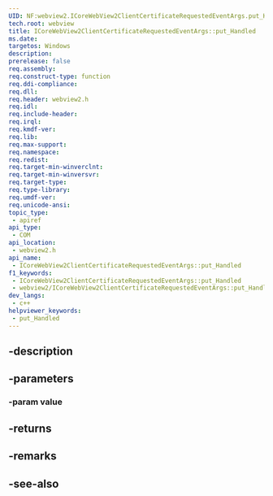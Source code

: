 ```yaml
---
UID: NF:webview2.ICoreWebView2ClientCertificateRequestedEventArgs.put_Handled
tech.root: webview
title: ICoreWebView2ClientCertificateRequestedEventArgs::put_Handled
ms.date: 
targetos: Windows
description: 
prerelease: false
req.assembly: 
req.construct-type: function
req.ddi-compliance: 
req.dll: 
req.header: webview2.h
req.idl: 
req.include-header: 
req.irql: 
req.kmdf-ver: 
req.lib: 
req.max-support: 
req.namespace: 
req.redist: 
req.target-min-winverclnt: 
req.target-min-winversvr: 
req.target-type: 
req.type-library: 
req.umdf-ver: 
req.unicode-ansi: 
topic_type:
 - apiref
api_type:
 - COM
api_location:
 - webview2.h
api_name:
 - ICoreWebView2ClientCertificateRequestedEventArgs::put_Handled
f1_keywords:
 - ICoreWebView2ClientCertificateRequestedEventArgs::put_Handled
 - webview2/ICoreWebView2ClientCertificateRequestedEventArgs::put_Handled
dev_langs:
 - c++
helpviewer_keywords:
 - put_Handled
---
```


## -description

## -parameters

### -param value

## -returns

## -remarks

## -see-also

